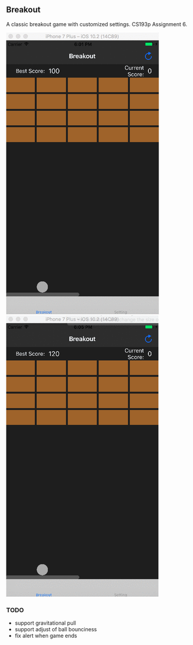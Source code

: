 ## Breakout 
A classic breakout game with customized settings. CS193p Assignment 6. 

![](https://github.com/KeliCheng/Breakout/blob/master/3eQCek7JMM.gif)
![](https://github.com/KeliCheng/Breakout/blob/master/8gi931GQJu.gif)

### TODO
- support gravitational pull 
- support adjust of ball bounciness 
- fix alert when game ends 




